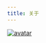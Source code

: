 ```yaml
---
title: 关于
---
```

<a data-fancybox title="微博" target="_blank"
href="https://ww1.sinaimg.cn/large/007iUjdily1fyd6sothv1j30u00zwgn6.jpg">
![avatar](https://ww1.sinaimg.cn/large/007iUjdily1fyd6sothv1j30u00zwgn6.jpg)
</a>
